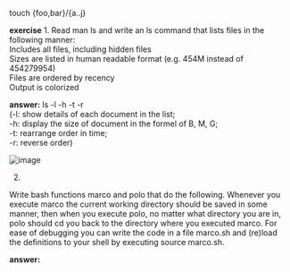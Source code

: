 touch {foo,bar}/{a..j} <br/>

**exercise**
1. 
Read man ls and write an ls command that lists files in the following manner:<br/>
Includes all files, including hidden files<br/>
Sizes are listed in human readable format (e.g. 454M instead of 454279954)<br/>
Files are ordered by recency<br/>
Output is colorized<br/>

**answer:** 
ls -l -h -t -r<br/>
(-l: show details of each document in the list;<br/>
-h: display the size of document in the formel of B, M, G;<br/>
-t: rearrange order in time;<br/>
-r: reverse order)<br/>

![image](https://github.com/Penny-Zhang/images/blob/main/截屏2020-11-26%20下午3.22.54.png)<br/>

2.
Write bash functions marco and polo that do the following. Whenever you execute marco the current working directory should be saved in some manner, then when you execute polo, no matter what directory you are in, polo should cd you back to the directory where you executed marco. For ease of debugging you can write the code in a file marco.sh and (re)load the definitions to your shell by executing source marco.sh.<br/>

**answer:**





